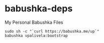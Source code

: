babushka-deps
=============

My Personal Babushka Files

```
sudo sh -c "`curl https://babushka.me/up`"
babushka vpalivela:bootstrap
```